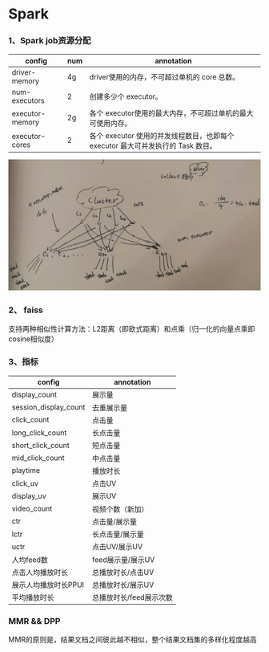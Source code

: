 # Spark
### 1、Spark job资源分配

|config|num|annotation|
|--------|--------|--------|
|driver-memory	|4g	|driver使用的内存，不可超过单机的 core 总数。
|num-executors	|2 |创建多少个 executor。
|executor-memory	|2g	|各个 executor使用的最大内存，不可超过单机的最大可使用内存。
|executor-cores	|2	|各个 executor 使用的并发线程数目，也即每个 executor 最大可并发执行的 Task 数目。
![avatar](img/cluster.jpg)
### 2、 faiss

支持两种相似性计算方法：L2距离（即欧式距离）和点乘（归一化的向量点乘即cosine相似度）


### 3、指标
|config|annotation|
|--------|--------|
display_count |  展示量
session_display_count  | 去重展示量
click_count   |	点击量
long_click_count|长点击量
short_click_count|短点击量
mid_click_count |中点击量
playtime | 播放时长
click_uv| 点击UV
display_uv | 展示UV
video_count	| 视频个数（新加）
ctr	 | 点击量/展示量
lctr	 | 长点击量/展示量
uctr | 	点击UV/展示UV
人均feed数	 | feed展示量/展示UV
点击人均播放时长 | 	总播放时长/点击UV
展示人均播放时长PPUI | 	总播放时长/展示UV
平均播放时长	 | 总播放时长/feed展示次数

### MMR && DPP


MMR的原则是，结果文档之间彼此越不相似，整个结果文档集的多样化程度越高


